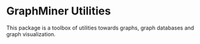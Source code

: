 # GraphMiner Utilities

This package is a toolbox of utilities towards graphs, graph databases and graph visualization.
